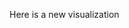 Here is a new visualization
<div class="flourish-embed flourish-chart" data-src="visualisation/4213117"><script src="https://public.flourish.studio/resources/embed.js"></script></div>
